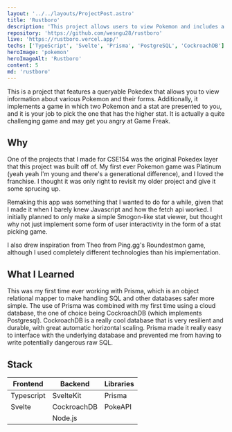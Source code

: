 ```yaml
---
layout: '../../layouts/ProjectPost.astro'
title: 'Rustboro'
description: 'This project allows users to view Pokemon and includes a challenge feature, where users choose the Pokemon with the higher value for a specified stat.'
repository: 'https://github.com/wesngu28/rustboro'
live: 'https://rustboro.vercel.app/'
techs: ['TypeScript', 'Svelte', 'Prisma', 'PostgreSQL', 'CockroachDB']
heroImage: 'pokemon'
heroImageAlt: 'Rustboro'
content: 5
md: 'rustboro'
---
```


This is a project that features a queryable Pokedex that allows you to view information about various Pokemon and their forms. Additionally, it implements a game in which two Pokemon and a stat are presented to you, and it is your job to pick the one that has the higher stat. It is actually a quite challenging game and may get you angry at Game Freak.

## Why

One of the projects that I made for CSE154 was the original Pokedex layer that this project was built off of. My first ever Pokemon game was Platinum (yeah yeah I'm young and there's a generational difference), and I loved the franchise. I thought it was only right to revisit my older project and give it some sprucing up.

Remaking this app was something that I wanted to do for a while, given that I made it when I barely knew Javascript and how the fetch api worked. I initially planned to only make a simple Smogon-like stat viewer, but thought why not just implement some form of user interactivity in the form of a stat picking game.

I also drew inspiration from Theo from Ping.gg's Roundestmon game, although I used completely different technologies than his implementation.

## What I Learned

This was my first time ever working with Prisma, which is an object relational mapper to make handling SQL and other databases safer more simple. The use of Prisma was combined with my first time using a cloud database, the one of choice being CockroachDB (which implements Postgresql). CockroachDB is a really cool database that is very resilient and durable, with great automatic horizontal scaling. Prisma made it really easy to interface with the underlying database and prevented me from having to write potentially dangerous raw SQL.

## Stack

| Frontend    | Backend     | Libraries
| ----------- | ----------- | ----------- |
| Typescript      | SvelteKit      | Prisma |
| Svelte   |    CockroachDB     | PokeAPI |
|          |         Node.js         |
